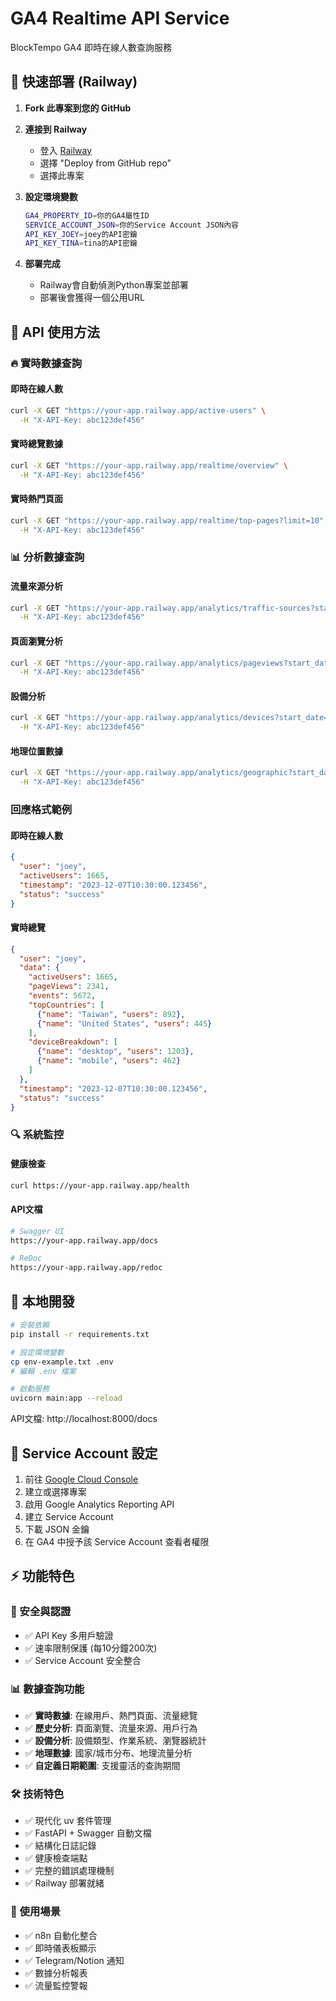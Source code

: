 # GA4 Realtime API Service

BlockTempo GA4 即時在線人數查詢服務

## 🚀 快速部署 (Railway)

1. **Fork 此專案到您的 GitHub**

2. **連接到 Railway**
   - 登入 [Railway](https://railway.app)
   - 選擇 "Deploy from GitHub repo"
   - 選擇此專案

3. **設定環境變數**
   ```bash
   GA4_PROPERTY_ID=你的GA4屬性ID
   SERVICE_ACCOUNT_JSON=你的Service Account JSON內容
   API_KEY_JOEY=joey的API密鑰
   API_KEY_TINA=tina的API密鑰
   ```

4. **部署完成**
   - Railway會自動偵測Python專案並部署
   - 部署後會獲得一個公用URL

## 📡 API 使用方法

### 🔥 實時數據查詢

#### 即時在線人數
```bash
curl -X GET "https://your-app.railway.app/active-users" \
  -H "X-API-Key: abc123def456"
```

#### 實時總覽數據
```bash
curl -X GET "https://your-app.railway.app/realtime/overview" \
  -H "X-API-Key: abc123def456"
```

#### 實時熱門頁面
```bash
curl -X GET "https://your-app.railway.app/realtime/top-pages?limit=10" \
  -H "X-API-Key: abc123def456"
```

### 📊 分析數據查詢

#### 流量來源分析
```bash
curl -X GET "https://your-app.railway.app/analytics/traffic-sources?start_date=7daysAgo&end_date=today" \
  -H "X-API-Key: abc123def456"
```

#### 頁面瀏覽分析
```bash
curl -X GET "https://your-app.railway.app/analytics/pageviews?start_date=7daysAgo&end_date=today" \
  -H "X-API-Key: abc123def456"
```

#### 設備分析
```bash
curl -X GET "https://your-app.railway.app/analytics/devices?start_date=7daysAgo&end_date=today" \
  -H "X-API-Key: abc123def456"
```

#### 地理位置數據
```bash
curl -X GET "https://your-app.railway.app/analytics/geographic?start_date=7daysAgo&end_date=today" \
  -H "X-API-Key: abc123def456"
```

### 回應格式範例

#### 即時在線人數
```json
{
  "user": "joey",
  "activeUsers": 1665,
  "timestamp": "2023-12-07T10:30:00.123456",
  "status": "success"
}
```

#### 實時總覽
```json
{
  "user": "joey",
  "data": {
    "activeUsers": 1665,
    "pageViews": 2341,
    "events": 5672,
    "topCountries": [
      {"name": "Taiwan", "users": 892},
      {"name": "United States", "users": 445}
    ],
    "deviceBreakdown": [
      {"name": "desktop", "users": 1203},
      {"name": "mobile", "users": 462}
    ]
  },
  "timestamp": "2023-12-07T10:30:00.123456",
  "status": "success"
}
```

### 🔍 系統監控

#### 健康檢查
```bash
curl https://your-app.railway.app/health
```

#### API文檔
```bash
# Swagger UI
https://your-app.railway.app/docs

# ReDoc
https://your-app.railway.app/redoc
```

## 🔧 本地開發

```bash
# 安裝依賴
pip install -r requirements.txt

# 設定環境變數
cp env-example.txt .env
# 編輯 .env 檔案

# 啟動服務
uvicorn main:app --reload
```

API文檔: http://localhost:8000/docs

## 🔐 Service Account 設定

1. 前往 [Google Cloud Console](https://console.cloud.google.com)
2. 建立或選擇專案
3. 啟用 Google Analytics Reporting API
4. 建立 Service Account
5. 下載 JSON 金鑰
6. 在 GA4 中授予該 Service Account 查看者權限

## ⚡ 功能特色

### 🔐 安全與認證
- ✅ API Key 多用戶驗證
- ✅ 速率限制保護 (每10分鐘200次)
- ✅ Service Account 安全整合

### 📊 數據查詢功能
- ✅ **實時數據**: 在線用戶、熱門頁面、流量總覽
- ✅ **歷史分析**: 頁面瀏覽、流量來源、用戶行為
- ✅ **設備分析**: 設備類型、作業系統、瀏覽器統計
- ✅ **地理數據**: 國家/城市分布、地理流量分析
- ✅ **自定義日期範圍**: 支援靈活的查詢期間

### 🛠 技術特色
- ✅ 現代化 uv 套件管理
- ✅ FastAPI + Swagger 自動文檔
- ✅ 結構化日誌記錄
- ✅ 健康檢查端點
- ✅ 完整的錯誤處理機制
- ✅ Railway 部署就緒

### 🎯 使用場景
- ✅ n8n 自動化整合
- ✅ 即時儀表板顯示
- ✅ Telegram/Notion 通知
- ✅ 數據分析報表
- ✅ 流量監控警報 